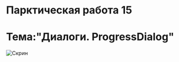 Парктическая работа 15
==============================
Тема:"Диалоги. ProgressDialog"
==============================
![Скрин](http://git.scc/git/Repository/Blob/27a78543-39ed-4f1c-8e69-9fd4a3852b10?encodedName=master&encodedPath=MDK01.03%2Fpr15%2F1.png)